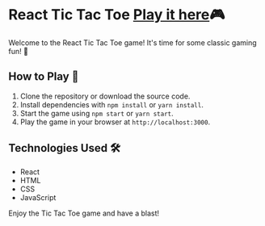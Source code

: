 # React Tic Tac Toe [Play it here](https://tictactoereact-app.netlify.app/)🎮

Welcome to the React Tic Tac Toe game! It's time for some classic gaming fun! 💫

## How to Play 🎯

1. Clone the repository or download the source code.
2. Install dependencies with `npm install` or `yarn install`.
3. Start the game using `npm start` or `yarn start`.
4. Play the game in your browser at `http://localhost:3000`.

## Technologies Used 🛠️

- React
- HTML
- CSS
- JavaScript

Enjoy the Tic Tac Toe game and have a blast!
